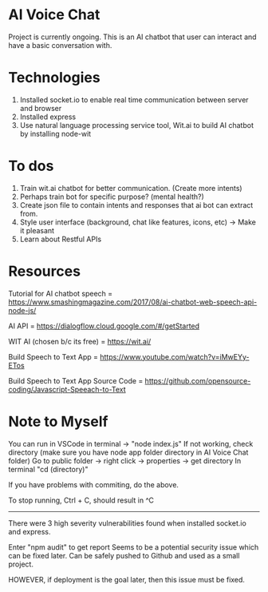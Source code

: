 # AI Voice Chat
Project is currently ongoing.
This is an AI chatbot that user can interact and have a basic conversation with.

# Technologies
1. Installed socket.io to enable real time communication between server and browser
2. Installed express
2. Use natural language processing service tool, Wit.ai to build AI chatbot by installing node-wit

# To dos
1. Train wit.ai chatbot for better communication. (Create more intents)
2. Perhaps train bot for specific purpose? (mental health?)
3. Create json file to contain intents and responses that ai bot can extract from.
4. Style user interface (background, chat like features, icons, etc) -> Make it pleasant
5. Learn about Restful APIs

# Resources 
Tutorial for AI chatbot speech = https://www.smashingmagazine.com/2017/08/ai-chatbot-web-speech-api-node-js/ 

AI API = https://dialogflow.cloud.google.com/#/getStarted 

WIT AI (chosen b/c its free) = https://wit.ai/ 

Build Speech to Text App = https://www.youtube.com/watch?v=iMwEYy-ETos 

Build Speech to Text App Source Code = https://github.com/opensource-coding/Javascript-Speeach-to-Text 

# Note to Myself
You can run in VSCode in terminal -> "node index.js"
If not working, check directory (make sure you have node app folder directory in AI Voice Chat folder)
Go to public folder -> right click -> properties -> get directory
In terminal "cd (directory)"

If you have problems with commiting, do the above.

To stop running, Ctrl + C, should result in ^C

----------------------------------
There were 3 high severity vulnerabilities found when installed socket.io and express.

Enter "npm audit" to get report 
Seems to be a potential security issue which can be fixed later.
Can be safely pushed to Github and used as a small project.

HOWEVER, if deployment is the goal later, then this issue must be fixed.


